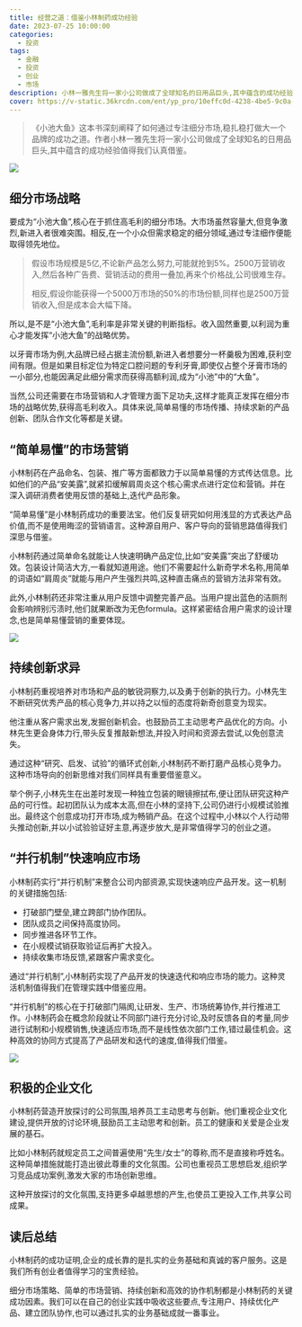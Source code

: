 ```yaml
---
title: 经营之道：借鉴小林制药成功经验
date: 2023-07-25 10:00:00
categories:
  - 投资
tags:
  - 金融
  - 投资
  - 创业
  - 市场
description: 小林一雅先生将一家小公司做成了全球知名的日用品巨头,其中蕴含的成功经验值得我们认真借鉴。
cover: https://v-static.36krcdn.com/ent/yp_pro/10effc0d-4238-4be5-9c0a-fae862adb358.jpg
---
```


>《小池大鱼》这本书深刻阐释了如何通过专注细分市场,稳扎稳打做大一个品牌的成功之道。作者小林一雅先生将一家小公司做成了全球知名的日用品巨头,其中蕴含的成功经验值得我们认真借鉴。

![](https://i.mji.rip/2023/07/27/3413b623dea91e09b0160ea41e9d0d98.png)

## 细分市场战略

要成为“小池大鱼”,核心在于抓住高毛利的细分市场。大市场虽然容量大,但竞争激烈,新进入者很难突围。相反,在一个小众但需求稳定的细分领域,通过专注细作便能取得领先地位。

> 假设市场规模是5亿,不论新产品怎么努力,可能就抢到5%。2500万营销收入,然后各种广告费、营销活动的费用一叠加,再来个价格战,公司很难生存。
>
> 相反,假设你能获得一个5000万市场的50%的市场份额,同样也是2500万营销收入,但是成本会大幅下降。

所以,是不是“小池大鱼”,毛利率是非常关键的判断指标。收入固然重要,以利润为重心才能发挥“小池大鱼”的战略优势。

以牙膏市场为例,大品牌已经占据主流份额,新进入者想要分一杯羹极为困难,获利空间有限。但是如果目标定位为特定口腔问题的专利牙膏,即使仅占整个牙膏市场的一小部分,也能因满足此细分需求而获得高额利润,成为“小池”中的“大鱼”。

当然,公司还需要在市场营销和人才管理方面下足功夫,这样才能真正发挥在细分市场的战略优势,获得高毛利收入。具体来说,简单易懂的市场传播、持续求新的产品创新、团队合作文化等都是关键。

## “简单易懂”的市场营销

小林制药在产品命名、包装、推广等方面都致力于以简单易懂的方式传达信息。比如他们的产品“安美露”,就紧扣缓解肩周炎这个核心需求点进行定位和营销。并在深入调研消费者使用反馈的基础上,迭代产品形象。

“简单易懂”是小林制药成功的重要法宝。他们反复研究如何用浅显的方式表达产品价值,而不是使用晦涩的营销语言。这种源自用户、客户导向的营销思路值得我们深思与借鉴。

小林制药通过简单命名就能让人快速明确产品定位,比如“安美露”突出了舒缓功效。包装设计简洁大方,一看就知道用途。他们不需要起什么新奇学术名称,用简单的词语如“肩周炎”就能与用户产生强烈共鸣,这种直击痛点的营销方法非常有效。

此外,小林制药还非常注重从用户反馈中调整完善产品。当用户提出蓝色的洁厕剂会影响辨别污渍时,他们就果断改为无色formula。这样紧密结合用户需求的设计理念,也是简单易懂营销的重要体现。

![](https://i.mji.rip/2023/07/27/840ea07e9e91e616b160ab363f0a2937.png)

## 持续创新求异

小林制药重视培养对市场和产品的敏锐洞察力,以及勇于创新的执行力。小林先生不断研究优秀产品的核心竞争力,并以持之以恒的态度将新奇创意变为现实。

他注重从客户需求出发,发掘创新机会。也鼓励员工主动思考产品优化的方向。小林先生更会身体力行,带头反复推敲新想法,并投入时间和资源去尝试,以免创意流失。 

通过这种“研究、启发、试验”的循环式创新,小林制药不断打磨产品核心竞争力。这种市场导向的创新思维对我们同样具有重要借鉴意义。

举个例子,小林先生在出差时发现一种独立包装的眼镜擦拭布,便让团队研究这种产品的可行性。起初团队认为成本太高,但在小林的坚持下,公司仍进行小规模试验推出。最终这个创意成功打开市场,成为畅销产品。在这个过程中,小林以个人行动带头推动创新,并以小试验验证好主意,再逐步放大,是非常值得学习的创业之道。

## “并行机制”快速响应市场

小林制药实行“并行机制”来整合公司内部资源,实现快速响应产品开发。这一机制的关键措施包括:

- 打破部门壁垒,建立跨部门协作团队。
- 团队成员之间保持高度协同。  
- 同步推进各环节工作。
- 在小规模试销获取验证后再扩大投入。
- 持续收集市场反馈,紧跟客户需求变化。

通过“并行机制”,小林制药实现了产品开发的快速迭代和响应市场的能力。这种灵活机制值得我们在管理实践中借鉴应用。

“并行机制”的核心在于打破部门隔阂,让研发、生产、市场统筹协作,并行推进工作。小林制药会在概念阶段就让不同部门进行充分讨论,及时反馈各自的考量,同步进行试制和小规模销售,快速适应市场,而不是线性依次部门工作,错过最佳机会。这种高效的协同方式提高了产品研发和迭代的速度,值得我们借鉴。

![](https://i.mji.rip/2023/07/27/7d415611b93913e56bfeca9ce864a42d.png)

## 积极的企业文化 

小林制药营造开放探讨的公司氛围,培养员工主动思考与创新。他们重视企业文化建设,提供开放的讨论环境,鼓励员工主动思考和创新。员工的健康和关爱是企业发展的基石。

比如小林制药就规定员工之间普遍使用“先生/女士”的尊称,而不是直接称呼姓名。这种简单措施就能打造出彼此尊重的文化氛围。公司也重视员工思想启发,组织学习竞品成功案例,激发大家的市场创新思维。

这种开放探讨的文化氛围,支持更多卓越思想的产生,也使员工更投入工作,共享公司成果。

## 读后总结

小林制药的成功证明,企业的成长靠的是扎实的业务基础和真诚的客户服务。这是我们所有创业者值得学习的宝贵经验。

细分市场策略、简单的市场营销、持续创新和高效的协作机制都是小林制药的关键成功因素。我们可以在自己的创业实践中吸收这些要点,专注用户、持续优化产品、建立团队协作,也可以通过扎实的业务基础成就一番事业。

